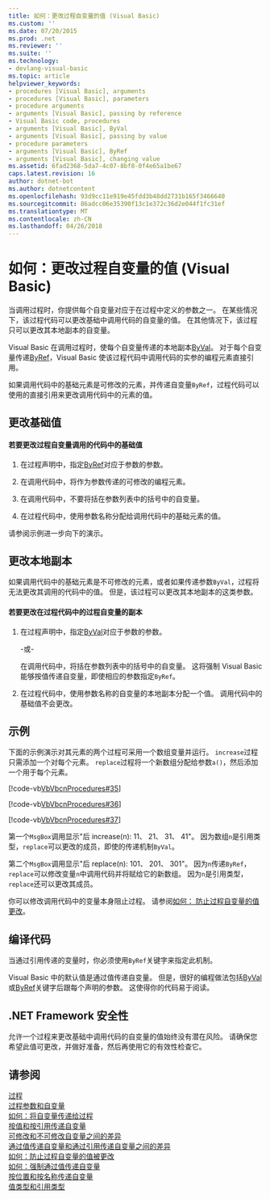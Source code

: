 ```yaml
---
title: 如何：更改过程自变量的值 (Visual Basic)
ms.custom: ''
ms.date: 07/20/2015
ms.prod: .net
ms.reviewer: ''
ms.suite: ''
ms.technology:
- devlang-visual-basic
ms.topic: article
helpviewer_keywords:
- procedures [Visual Basic], arguments
- procedures [Visual Basic], parameters
- procedure arguments
- arguments [Visual Basic], passing by reference
- Visual Basic code, procedures
- arguments [Visual Basic], ByVal
- arguments [Visual Basic], passing by value
- procedure parameters
- arguments [Visual Basic], ByRef
- arguments [Visual Basic], changing value
ms.assetid: 6fad2368-5da7-4c07-8bf8-0f4e65a1be67
caps.latest.revision: 16
author: dotnet-bot
ms.author: dotnetcontent
ms.openlocfilehash: 93d9cc11e919e45fdd3b48dd2731b165f3466640
ms.sourcegitcommit: 86adcc06e35390f13c1e372c36d2e044f1fc31ef
ms.translationtype: MT
ms.contentlocale: zh-CN
ms.lasthandoff: 04/26/2018
---
```

# <a name="how-to-change-the-value-of-a-procedure-argument-visual-basic"></a>如何：更改过程自变量的值 (Visual Basic)
当调用过程时，你提供每个自变量对应于在过程中定义的参数之一。 在某些情况下，该过程代码可以更改基础中调用代码的自变量的值。 在其他情况下，该过程只可以更改其本地副本的自变量。  
  
 Visual Basic 在调用过程时，使每个自变量传递的本地副本[ByVal](../../../../visual-basic/language-reference/modifiers/byval.md)。 对于每个自变量传递[ByRef](../../../../visual-basic/language-reference/modifiers/byref.md)，Visual Basic 使该过程代码中调用代码的实参的编程元素直接引用。  
  
 如果调用代码中的基础元素是可修改的元素，并传递自变量`ByRef`，过程代码可以使用的直接引用来更改调用代码中的元素的值。  
  
## <a name="changing-the-underlying-value"></a>更改基础值  
  
#### <a name="to-change-the-underlying-value-of-a-procedure-argument-in-the-calling-code"></a>若要更改过程自变量调用的代码中的基础值  
  
1.  在过程声明中，指定[ByRef](../../../../visual-basic/language-reference/modifiers/byref.md)对应于参数的参数。  
  
2.  在调用代码中，将作为参数传递的可修改的编程元素。  
  
3.  在调用代码中，不要将括在参数列表中的括号中的自变量。  
  
4.  在过程代码中，使用参数名称分配给调用代码中的基础元素的值。  
  
 请参阅示例进一步向下的演示。  
  
## <a name="changing-local-copies"></a>更改本地副本  
 如果调用代码中的基础元素是不可修改的元素，或者如果传递参数`ByVal`，过程将无法更改其调用的代码中的值。 但是，该过程可以更改其本地副本的这类参数。  
  
#### <a name="to-change-the-copy-of-a-procedure-argument-in-the-procedure-code"></a>若要更改在过程代码中的过程自变量的副本  
  
1.  在过程声明中，指定[ByVal](../../../../visual-basic/language-reference/modifiers/byval.md)对应于参数的参数。  
  
     -或-  
  
     在调用代码中，将括在参数列表中的括号中的自变量。 这将强制 Visual Basic 能够按值传递自变量，即使相应的参数指定`ByRef`。  
  
2.  在过程代码中，使用参数名称的自变量的本地副本分配一个值。 调用代码中的基础值不会更改。  
  
## <a name="example"></a>示例  
 下面的示例演示对其元素的两个过程可采用一个数组变量并运行。 `increase`过程只需添加一个对每个元素。 `replace`过程将一个新数组分配给参数`a()`，然后添加一个用于每个元素。  
  
 [!code-vb[VbVbcnProcedures#35](./codesnippet/VisualBasic/how-to-change-the-value-of-a-procedure-argument_1.vb)]  
  
 [!code-vb[VbVbcnProcedures#36](./codesnippet/VisualBasic/how-to-change-the-value-of-a-procedure-argument_2.vb)]  
  
 [!code-vb[VbVbcnProcedures#37](./codesnippet/VisualBasic/how-to-change-the-value-of-a-procedure-argument_3.vb)]  
  
 第一个`MsgBox`调用显示"后 increase(n): 11、 21、 31、 41"。 因为数组`n`是引用类型，`replace`可以更改的成员，即使的传递机制`ByVal`。  
  
 第二个`MsgBox`调用显示"后 replace(n): 101、 201、 301"。 因为`n`传递`ByRef`，`replace`可以修改变量`n`中调用代码并将赋给它的新数组。 因为`n`是引用类型，`replace`还可以更改其成员。  
  
 你可以修改调用代码中的变量本身阻止过程。 请参阅[如何： 防止过程自变量的值更改](./how-to-protect-a-procedure-argument-against-value-changes.md)。  
  
## <a name="compiling-the-code"></a>编译代码  
 当通过引用传递的变量时，你必须使用`ByRef`关键字来指定此机制。  
  
 Visual Basic 中的默认值是通过值传递自变量。 但是，很好的编程做法包括[ByVal](../../../../visual-basic/language-reference/modifiers/byval.md)或[ByRef](../../../../visual-basic/language-reference/modifiers/byref.md)关键字后跟每个声明的参数。 这使得你的代码易于阅读。  
  
## <a name="net-framework-security"></a>.NET Framework 安全性  
 允许一个过程来更改基础中调用代码的自变量的值始终没有潜在风险。 请确保您希望此值可更改，并做好准备，然后再使用它的有效性检查它。  
  
## <a name="see-also"></a>请参阅  
 [过程](./index.md)  
 [过程参数和自变量](./procedure-parameters-and-arguments.md)  
 [如何：将自变量传递给过程](./how-to-pass-arguments-to-a-procedure.md)  
 [按值和按引用传递自变量](./passing-arguments-by-value-and-by-reference.md)  
 [可修改和不可修改自变量之间的差异](./differences-between-modifiable-and-nonmodifiable-arguments.md)  
 [通过值传递自变量和通过引用传递自变量之间的差异](./differences-between-passing-an-argument-by-value-and-by-reference.md)  
 [如何：防止过程自变量的值被更改](./how-to-protect-a-procedure-argument-against-value-changes.md)  
 [如何：强制通过值传递自变量](./how-to-force-an-argument-to-be-passed-by-value.md)  
 [按位置和按名称传递自变量](./passing-arguments-by-position-and-by-name.md)  
 [值类型和引用类型](../../../../visual-basic/programming-guide/language-features/data-types/value-types-and-reference-types.md)
